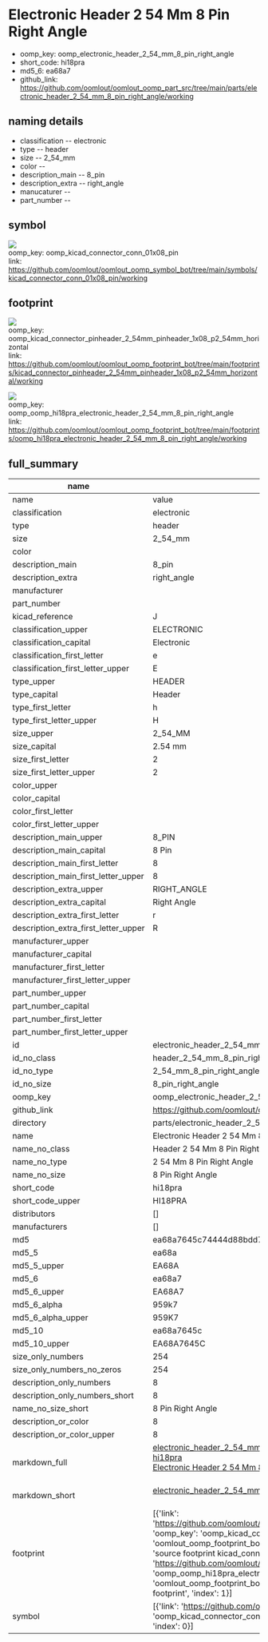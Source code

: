 # Electronic Header 2 54 Mm 8 Pin Right Angle

  
* oomp_key: oomp_electronic_header_2_54_mm_8_pin_right_angle 
* short_code: hi18pra
* md5_6: ea68a7  
* github_link: https://github.com/oomlout/oomlout_oomp_part_src/tree/main/parts/electronic_header_2_54_mm_8_pin_right_angle/working  
## naming details
* classification -- electronic
* type -- header
* size -- 2_54_mm
* color -- 
* description_main -- 8_pin
* description_extra -- right_angle
* manucaturer -- 
* part_number -- 



## symbol

![](symbol/{index}/working/working_600.png)  
oomp_key: oomp_kicad_connector_conn_01x08_pin  
link: https://github.com/oomlout/oomlout_oomp_symbol_bot/tree/main/symbols/kicad_connector_conn_01x08_pin/working  

## footprint

![](footprint/{index}/working/working_600.png)  
oomp_key: oomp_kicad_connector_pinheader_2_54mm_pinheader_1x08_p2_54mm_horizontal  
link: https://github.com/oomlout/oomlout_oomp_footprint_bot/tree/main/footprints/kicad_connector_pinheader_2_54mm_pinheader_1x08_p2_54mm_horizontal/working  

![](footprint/{index}/working/working_600.png)  
oomp_key: oomp_oomp_hi18pra_electronic_header_2_54_mm_8_pin_right_angle  
link: https://github.com/oomlout/oomlout_oomp_footprint_bot/tree/main/footprints/oomp_hi18pra_electronic_header_2_54_mm_8_pin_right_angle/working  

## full_summary
| name | value | 
| --- | --- | 
| name | value | 
| classification | electronic | 
| type | header | 
| size | 2_54_mm | 
| color |  | 
| description_main | 8_pin | 
| description_extra | right_angle | 
| manufacturer |  | 
| part_number |  | 
| kicad_reference | J | 
| classification_upper | ELECTRONIC | 
| classification_capital | Electronic | 
| classification_first_letter | e | 
| classification_first_letter_upper | E | 
| type_upper | HEADER | 
| type_capital | Header | 
| type_first_letter | h | 
| type_first_letter_upper | H | 
| size_upper | 2_54_MM | 
| size_capital | 2.54 mm | 
| size_first_letter | 2 | 
| size_first_letter_upper | 2 | 
| color_upper |  | 
| color_capital |  | 
| color_first_letter |  | 
| color_first_letter_upper |  | 
| description_main_upper | 8_PIN | 
| description_main_capital | 8 Pin | 
| description_main_first_letter | 8 | 
| description_main_first_letter_upper | 8 | 
| description_extra_upper | RIGHT_ANGLE | 
| description_extra_capital | Right Angle | 
| description_extra_first_letter | r | 
| description_extra_first_letter_upper | R | 
| manufacturer_upper |  | 
| manufacturer_capital |  | 
| manufacturer_first_letter |  | 
| manufacturer_first_letter_upper |  | 
| part_number_upper |  | 
| part_number_capital |  | 
| part_number_first_letter |  | 
| part_number_first_letter_upper |  | 
| id | electronic_header_2_54_mm_8_pin_right_angle | 
| id_no_class | header_2_54_mm_8_pin_right_angle | 
| id_no_type | 2_54_mm_8_pin_right_angle | 
| id_no_size | 8_pin_right_angle | 
| oomp_key | oomp_electronic_header_2_54_mm_8_pin_right_angle | 
| github_link | https://github.com/oomlout/oomlout_oomp_part_src/tree/main/parts/electronic_header_2_54_mm_8_pin_right_angle/working | 
| directory | parts/electronic_header_2_54_mm_8_pin_right_angle | 
| name | Electronic Header 2 54 Mm 8 Pin Right Angle | 
| name_no_class | Header 2 54 Mm 8 Pin Right Angle | 
| name_no_type | 2 54 Mm 8 Pin Right Angle | 
| name_no_size | 8 Pin Right Angle | 
| short_code | hi18pra | 
| short_code_upper | HI18PRA | 
| distributors | [] | 
| manufacturers | [] | 
| md5 | ea68a7645c74444d88bdd78290026baf | 
| md5_5 | ea68a | 
| md5_5_upper | EA68A | 
| md5_6 | ea68a7 | 
| md5_6_upper | EA68A7 | 
| md5_6_alpha | 959k7 | 
| md5_6_alpha_upper | 959K7 | 
| md5_10 | ea68a7645c | 
| md5_10_upper | EA68A7645C | 
| size_only_numbers | 254 | 
| size_only_numbers_no_zeros | 254 | 
| description_only_numbers | 8 | 
| description_only_numbers_short | 8 | 
| name_no_size_short | 8 Pin Right Angle | 
| description_or_color | 8 | 
| description_or_color_upper | 8 | 
| markdown_full | [electronic_header_2_54_mm_8_pin_right_angle](https://github.com/oomlout/oomlout_oomp_part_src/tree/main/parts/electronic_header_2_54_mm_8_pin_right_angle/working)<br>[hi18pra](https://github.com/oomlout/oomlout_oomp_part_src/tree/main/parts/electronic_header_2_54_mm_8_pin_right_angle/working)<br>[Electronic Header 2 54 Mm 8 Pin Right Angle](https://github.com/oomlout/oomlout_oomp_part_src/tree/main/parts/electronic_header_2_54_mm_8_pin_right_angle/working)<br><br> | 
| markdown_short | [electronic_header_2_54_mm_8_pin_right_angle](https://github.com/oomlout/oomlout_oomp_part_src/tree/main/parts/electronic_header_2_54_mm_8_pin_right_angle/working)<br><br> | 
| footprint | [{'link': 'https://github.com/oomlout/oomlout_oomp_footprint_bot/tree/main/foootprntss/kicad_connector_pinheader_2_54mm_pinheader_1x08_p2_54mm_horizontal', 'oomp_key': 'oomp_kicad_connector_pinheader_2_54mm_pinheader_1x08_p2_54mm_horizontal', 'directory': 'oomlout_oomp_footprint_bot/footprints/kicad_connector_pinheader_2_54mm_pinheader_1x08_p2_54mm_horizontal//working/working.kicad_mod', 'note': 'source footprint kicad_connector_pinheader_2_54mm_pinheader_1x08_p2_54mm_horizontal', 'index': 0}, {'link': 'https://github.com/oomlout/oomlout_oomp_footprint_bot/tree/main/foootprntss/oomp_hi18pra_electronic_header_2_54_mm_8_pin_right_angle', 'oomp_key': 'oomp_oomp_hi18pra_electronic_header_2_54_mm_8_pin_right_angle', 'directory': 'oomlout_oomp_footprint_bot/footprints/oomp_hi18pra_electronic_header_2_54_mm_8_pin_right_angle//working/working.kicad_mod', 'note': 'oomp generated footprint', 'index': 1}] | 
| symbol | [{'link': 'https://github.com/oomlout/oomlout_oomp_symbol_bot/tree/main/symbols/kicad_connector_conn_01x08_pin', 'oomp_key': 'oomp_kicad_connector_conn_01x08_pin', 'directory': 'oomlout_oomp_symbol_bot/symbols/kicad_connector_conn_01x08_pin//working/working.kicad_sym', 'index': 0}] | 
